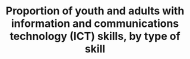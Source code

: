 ---
title: >-
  Proportion  of  youth  and  adults  with  information  and  communications  technology  (ICT)  skills,  by  type  of  skill
permalink: /4-4-1/
sdg_goal: 4
layout: indicator
indicator: 4.4.1
indicator_variable: i4_4_1_tech_total
graph: null
graph_type_description: Bar  graph
graph_status_notes: Graphed
variable_description: null
variable_notes: null
un_designated_tier: '2'
un_custodial_agency: 'UNESCO-UIS,  ITU  (Partnering  Agencies:  OECD)'
target_id: '4.4'
has_metadata: true
rationale_interpretation: >-
  ICT  skills  determine  the  effective  use  that  is  made  of  ICTs.  The  lack  of  such  skills  continues  to  be  one  of  the  key  barriers  keeping  people,  and  in  particular  women,  from  fully  benefitting  from  the  potential  of  information  and  communication  technologies.  This  indicator  will  help  make  the  link  between  ICT  usage  and  impact  and  help  measure  and  track  the  level  of  proficiency  of  ICT  users.
goal_meta_link: 'http://unstats.un.org/sdgs/files/metadata-compilation/Metadata-Goal-4.pdf'
goal_meta_link_page: 7
indicator_name: >-
  Proportion  of  youth  and  adults  with  information  and  communications  technology  (ICT)  skills,  by  type  of  skill
target: >-
  By  2030,  substantially  increase  the  number  of  youth  and  adults  who  have  relevant  skills,  including  technical  and  vocational  skills,  for  employment,  decent  jobs  and  entrepreneurship.
indicator_definition: "The  percentage  of  youth  (aged  15-24  years)  and  adults  (aged  15  years  and  above)  that  have  undertaken  certain  computer-related  activities  in  a  given  time  period  (e.g.  last  three  months).  Computer-related  activities  to  measure  ICT  skills  are  as  follows:  Copying  or  moving  a  file  or  folder  \tUsing  copy  and  paste  tools  to  duplicate  or  move  information  within  a  document;  Sending  e-mails  with  attached  files  (e.g.  document,  picture,  video);\tUsing  basic  arithmetic  formulae  in  a  spreadsheet;  Connecting  and  installing  new  devices  (e.g.  a  modem,  camera,  printer);  Finding,  downloading,  installing  and  configuring  software  \tCreating  electronic  presentations  with  presentation  software  (including  text,  images,  sound,  video  or  charts);  Transferring  files  between  a  computer  and  other  devices;  Writing  a  computer  program  using  a  specialized  programming  language  A  computer  refers  to  a  desktop  computer,  a  laptop  (portable)  computer  or  a  tablet  (or  similar  handheld  computer).  It  does  not  include  equipment  with  some  embedded  computing  abilities,  such  as  smart  TV  sets,  and  devices  with  telephony  as  their  primary  function,  such  as  smartphones.  Most  individuals  will  have  carried  out  more  than  one  activity  and  therefore  multiple  responses  are  expected.  The  tasks  are  broadly  ordered  from  less  to  more  complex."
source_title: null
source_notes: null
published: true
method_of_computation: >-
  Percentage  of  16-  to  65-year-olds  performing  at  PIAAC  Problem  Solving  in  Technology-Rich  Environments  performance  level  2  or  higher,  by  sex,  age  group,  and  high/low  income  quartile
actual_indicator_available: >-
  Percentage  of  16-  to  65-year-olds  performing  at  PIAAC  Problem  Solving  in  Technology-Rich  Environments  performance  level  2  or  higher,  by  sex,  age  group,  and  high/low  income  quartile
us_method_of_computation: >-
  Weighted  percentage  of  respondents  in  the  survey  achieving  a  score  level  of  2  or  higher
comments_and_limitations: >-
  The  first  round  of  data  collection  in  the  United  States  (officially  known  as  the  U.S.  PIAAC  Main  Study)  was  conducted  from  August  2011  through  April  2012  with  a  nationally  representative  household  sample  of  5,000  adults  between  the  ages  of  16  and  65.
periodicity: One  time  survey
time_period: About  every  10  years
unit_of_measure: Percentage
disaggregation_categories: 'Sex,  age  group,  and  income  quartile'
disaggregation_geography: National
date_of_national_source_publication: 10/2013
date_metadata_updated: 10/2016
scheduled_update_by_national_source: NA
source_agency_staff_name: tom.snyder
source_agency_staff_email: tom.snyder@ed.gov
source_url: 'http://nces.ed.gov/surveys/piaac/ideuspiaac/'
international_and_national_references: 'http://piaacgateway.com/'
graph_title: null
actual_indicator_available_description: "Problem  solving  in  technology-rich  environments  (PS-TRE)  is  an  innovative  addition  to  adult  literacy  and  large-scale  assessments.  In  the  PIAAC  PS-TRE  framework,  PS-TRE  is  defined  as:  \"using  digital  technology,  communication  tools,  and  networks  to  acquire  and  evaluate  information,  communicate  with  others,  and  perform  practical  tasks.\"  PS-TRE  measures  skills  and  abilities  that  are  required  for  solving  problems  while  operating  in  a  technology-rich  environment.  Specifically,  it  assesses  the  cognitive  processes  of  problem  solving–goal  setting,  planning,  selecting,  evaluating,  organizing,  and  communicating  results.  The  environment  in  which  PS-TRE  assesses  these  processes  is  meant  to  reflect  the  reality  that  digital  technology  has  revolutionized  access  to  information  and  communication  capabilities  over  the  past  decades.  In  particular,  the  Internet  has  immensely  increased  instantaneous  access  to  large  amounts  of  information  in  multiple  formats  and  has  expanded  capabilities  of  instant  voice,  text,  visual,  and  graphic  communications  across  the  globe.  In  order  to  effectively  operate  in  this  environment,  it  is  necessary  to  have  mastery  of  foundational  computer  (ICT)  skills,  including  (a)  skills  associated  with  manipulating  input  and  output  devices  (e.g.,  the  mouse,  keyboard,  and  digital  displays),  (b)  awareness  of  concepts  and  knowledge  of  how  the  environment  is  structured  (e.g.,  files,  folders,  scrollbars,  hyperlinks,  and  different  types  of  menus  or  buttons),  and  (c)  the  ability  to  interact  effectively  with  digital  information  (e.g.,  how  to  use  commands  such  as  save,  delete,  open,  close,  move,  highlight,  submit,  and  send).  Such  interaction  involves  familiarity  with  electronic  texts,  images,  graphics  and  numerical  data,  as  well  as  the  ability  to  locate,  evaluate,  and  critically  judge  the  validity,  accuracy,  and  appropriateness  of  accessed  information.  These  skills  constitute  the  core  aspects  of  the  PIAAC  PS-TRE  assessment.  Problem  Solving  in  Technology-Rich  Environments  items  present  tasks  of  varying  difficulty  to  be  performed  in  simulated  software  applications  using  commands  and  functions  commonly  found  in  the  technology  environments  of  email,  web  pages,  and  spreadsheets.  These  tasks  range  from  purchasing  particular  goods  or  services  online  and  finding  interactive  health  information  to  managing  personal  information  and  business  finances.  Variable  name  Variable  label  I4_4_1_tech_total\tPIAAC,  problem  solving  in  a  technology  rich  environment,  level  2  or  higher,  total  I4_4_1_tech_male\tPIAAC,  problem  solving  in  a  technology  rich  environment,  level  2  or  higher,  male  I4_4_1_tech_female\tPIAAC,  problem  solving  in  a  technology  rich  environment,  level  2  or  higher,  female  I4_4_1_tech_24\t\tPIAAC,  problem  solving  in  a  technology  rich  environment,  level  2  or  higher,  24  or  less  I4_4_1_tech_34\t\tPIAAC,  problem  solving  in  a  technology  rich  environment,  level  2  or  higher,  25  to  34  I4_4_1_tech_44\t\tPIAAC,  problem  solving  in  a  technology  rich  environment,  level  2  or  higher,  35  to  44  I4_4_1_tech54\t\tPIAAC,  problem  solving  in  a  technology  rich  environment,  level  2  or  higher,  45  to  54  I4_4_1_tech_65\t\tPIAAC,  problem  solving  in  a  technology  rich  environment,  level  2  or  higher,  55  to  65  I4_4_1_tech_lowinc\tPIAAC,  problem  solving  in  a  technology  rich  environment,  level  2  or  higher,  lowest  income  quartile  I4_4_1_tech_highinc\tPIAAC,  problem  solving  in  a  technology  rich  environment,  level  2  or  higher,  highest  income  quartile"
source_agency_survey_dataset: >-
  Organization  for  Economic  Cooperation  and  Development  (OECD),  Program  for  the  International  Assessment  of  Adult  Competencies  (PIAAC),  2012
---
